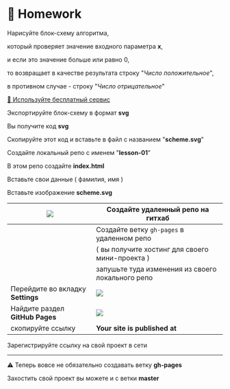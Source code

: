 # 💼 Homework

Нарисуйте блок-схему алгоритма, 

который проверяет значение входного параметра **x**, 

и если это значение больше или равно 0, 

то возвращает в качестве результата строку "*Число положительное*", 

в противном случае - строку "*Число отрицательное*"

[🔗 Используйте бесплатный сервис](https://www.draw.io/)

Экспортируйте блок-схему в формат  **svg**

Вы получите код  **svg**

Скопируйте этот код и вставьте в файл с названием "**scheme.svg**"

Создайте локальный репо с именем "**lesson-01**"

В этом репо создайте  **index.html**

Вставьте свои данные ( фамилия, имя )

Вставьте изображение **scheme.svg**

![](https://github.com/garevna/js-course/blob/master/images/github.png?raw=true) | Создайте удаленный репо на гитхаб |
|-------------|------------|
| |Создайте ветку  `gh-pages`  в удаленном репо |
| |( вы получите хостинг для своего мини-проекта )
| | запушьте туда изменения из своего локального репо |
| Перейдите во вкладку **Settings** | ![](https://github.com/garevna/js-course/blob/master/images/lessons/github-settings.png?raw=true) |
| Найдите раздел **GitHub Pages** | ![](https://github.com/garevna/js-course/blob/master/images/lessons/gh-pages.png?raw=true) |
| скопируйте ссылку | **Your site is published at**


Зарегистрируйте ссылку на свой проект в сети

***

:warning: Теперь вовсе не обязательно создавать ветку **gh-pages**

Захостить свой проект вы можете и с ветки **master**